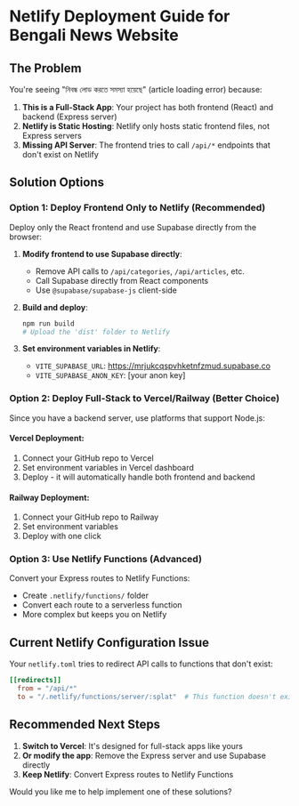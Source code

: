 # Netlify Deployment Guide for Bengali News Website

## The Problem
You're seeing "নিবন্ধ লোড করতে সমস্যা হয়েছে" (article loading error) because:

1. **This is a Full-Stack App**: Your project has both frontend (React) and backend (Express server)
2. **Netlify is Static Hosting**: Netlify only hosts static frontend files, not Express servers
3. **Missing API Server**: The frontend tries to call `/api/*` endpoints that don't exist on Netlify

## Solution Options

### Option 1: Deploy Frontend Only to Netlify (Recommended)
Deploy only the React frontend and use Supabase directly from the browser:

1. **Modify frontend to use Supabase directly**:
   - Remove API calls to `/api/categories`, `/api/articles`, etc.
   - Call Supabase directly from React components
   - Use `@supabase/supabase-js` client-side

2. **Build and deploy**:
   ```bash
   npm run build
   # Upload the 'dist' folder to Netlify
   ```

3. **Set environment variables in Netlify**:
   - `VITE_SUPABASE_URL`: https://mrjukcqspvhketnfzmud.supabase.co
   - `VITE_SUPABASE_ANON_KEY`: [your anon key]

### Option 2: Deploy Full-Stack to Vercel/Railway (Better Choice)
Since you have a backend server, use platforms that support Node.js:

#### Vercel Deployment:
1. Connect your GitHub repo to Vercel
2. Set environment variables in Vercel dashboard
3. Deploy - it will automatically handle both frontend and backend

#### Railway Deployment:
1. Connect your GitHub repo to Railway
2. Set environment variables
3. Deploy with one click

### Option 3: Use Netlify Functions (Advanced)
Convert your Express routes to Netlify Functions:
- Create `.netlify/functions/` folder
- Convert each route to a serverless function
- More complex but keeps you on Netlify

## Current Netlify Configuration Issue
Your `netlify.toml` tries to redirect API calls to functions that don't exist:
```toml
[[redirects]]
  from = "/api/*"
  to = "/.netlify/functions/server/:splat"  # This function doesn't exist
```

## Recommended Next Steps
1. **Switch to Vercel**: It's designed for full-stack apps like yours
2. **Or modify the app**: Remove the Express server and use Supabase directly
3. **Keep Netlify**: Convert Express routes to Netlify Functions

Would you like me to help implement one of these solutions?